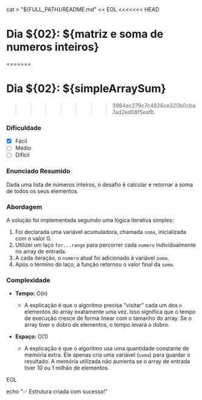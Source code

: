 cat > "${FULL_PATH}/README.md" << EOL
<<<<<<< HEAD
# Dia ${02}: ${matriz e soma de numeros inteiros}
=======
# Dia ${02}: ${simpleArraySum}
>>>>>>> 3984ec279c7c4826ce320b0cba7ad2ed08f5eafb



### Dificuldade
- [x] Fácil
- [ ] Médio
- [ ] Difícil

### Enunciado Resumido
Dada uma lista de números inteiros, o desafio é calcular e retornar a soma de todos os seus elementos.

### Abordagem
A solução foi implementada seguindo uma lógica iterativa simples:
1.  Foi declarada uma variável acumuladora, chamada `soma`, inicializada com o valor 0.
2.  Utilizei um laço `for...range` para percorrer cada `numero` individualmente no array de entrada.
3.  A cada iteração, o `numero` atual foi adicionado à variável `soma`.
4.  Após o término do laço, a função retornou o valor final da `soma`.

### Complexidade

- **Tempo:** O(n)
  - A explicação é que o algoritmo precisa "visitar" cada um dos `n` elementos do array exatamente uma vez. Isso significa que o tempo de execução cresce de forma linear com o tamanho do array. Se o array tiver o dobro de elementos, o tempo levará o dobro.

- **Espaço:** O(1)
  - A explicação é que o algoritmo usa uma quantidade constante de memória extra. Ele apenas cria uma variável (`soma`) para guardar o resultado. A memória utilizada não aumenta se o array de entrada tiver 10 ou 1 milhão de elementos.

EOL

echo "✅ Estrutura criada com sucesso!"
